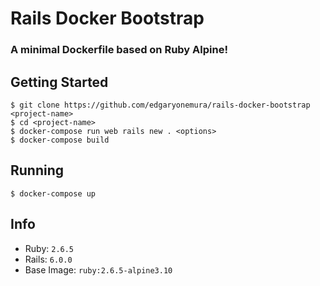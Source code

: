 # Rails Docker Bootstrap
### A minimal Dockerfile based on Ruby Alpine!

## Getting Started

```
$ git clone https://github.com/edgaryonemura/rails-docker-bootstrap <project-name>
$ cd <project-name>
$ docker-compose run web rails new . <options>
$ docker-compose build
```

## Running

```
$ docker-compose up
```

## Info

- Ruby: `2.6.5`
- Rails: `6.0.0`
- Base Image: `ruby:2.6.5-alpine3.10`
